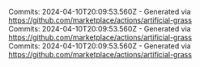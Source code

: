 Commits: 2024-04-10T20:09:53.560Z - Generated via https://github.com/marketplace/actions/artificial-grass
<br>
Commits: 2024-04-10T20:09:53.560Z - Generated via https://github.com/marketplace/actions/artificial-grass
<br>
Commits: 2024-04-10T20:09:53.560Z - Generated via https://github.com/marketplace/actions/artificial-grass
<br>
